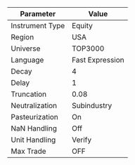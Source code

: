 | Parameter         | Value                                 |
|-------------------|-----------------------------------------|
| Instrument Type   | Equity                                |
| Region            | USA                                   |
| Universe          | TOP3000                               |
| Language          | Fast Expression                       |
| Decay             | 4                                     |
| Delay             | 1                                     |
| Truncation        | 0.08                                  |
| Neutralization    | Subindustry                           |
| Pasteurization    | On                                    |
| NaN Handling      | Off                                   |
| Unit Handling     | Verify                                |
| Max Trade         | OFF                                   |
